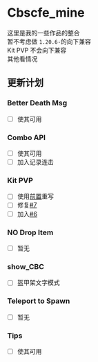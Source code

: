 # Cbscfe_mine

这里是我的一些作品的整合\
暂不考虑做 `1.20.6-`的向下兼容\
Kit PVP 不会向下兼容\
其他看情况

## 更新计划

### Better Death Msg

* [ ] 使其可用

### Combo API

* [ ] 使其可用
* [ ] 加入记录连击

### Kit PVP

- [ ] 使用[前置](https://modrinth.com/datapack/gens-data-api)重写
- [ ] 修复[#7](https://github.com/BarbTurnip437/Cbscfe_mine/issues/7)
- [ ] 加入[#6](https://github.com/BarbTurnip437/Cbscfe_mine/issues/6)

### NO Drop Item

* [ ] 暂无

### show_CBC

* [ ] 盔甲架文字模式

### Teleport to Spawn

* [ ] 暂无

### Tips

* [ ] 使其可用
